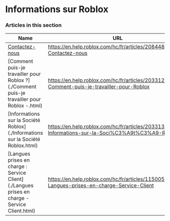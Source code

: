 # Informations sur Roblox  
### Articles in this section
Name|URL
-|-
[Contactez-nous](./Contactez-nous.html) |https://en.help.roblox.com/hc/fr/articles/208448546-Contactez-nous
[Comment puis-je travailler pour Roblox ?](./Comment puis-je travailler pour Roblox -.html) |https://en.help.roblox.com/hc/fr/articles/203312430-Comment-puis-je-travailler-pour-Roblox
[Informations sur la Société Roblox](./Informations sur la Société Roblox.html) |https://en.help.roblox.com/hc/fr/articles/203313370-Informations-sur-la-Soci%C3%A9t%C3%A9-Roblox
[Langues prises en charge : Service Client](./Langues prises en charge - Service Client.html) |https://en.help.roblox.com/hc/fr/articles/115005967366-Langues-prises-en-charge-Service-Client